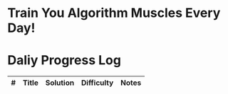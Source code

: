 # Train You Algorithm Muscles Every Day!

# Daliy Progress Log
| #       | Title              | Solution        | Difficulty        | Notes                  |
|------------|-------------------------|-------------------------|------------------------|------------------------|
